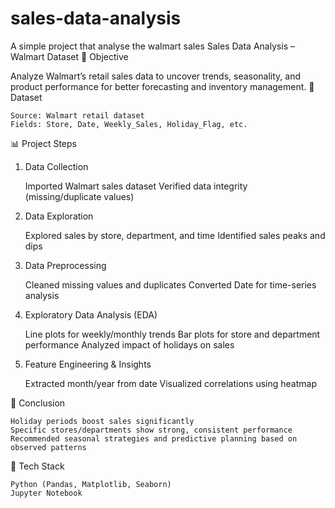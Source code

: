 # sales-data-analysis
A simple project that analyse the walmart sales 
Sales Data Analysis – Walmart Dataset
📌 Objective

Analyze Walmart’s retail sales data to uncover trends, seasonality, and product performance for better forecasting and inventory management.
📂 Dataset

    Source: Walmart retail dataset
    Fields: Store, Date, Weekly_Sales, Holiday_Flag, etc.

📊 Project Steps
1. Data Collection

    Imported Walmart sales dataset
    Verified data integrity (missing/duplicate values)

2. Data Exploration

    Explored sales by store, department, and time
    Identified sales peaks and dips

3. Data Preprocessing

    Cleaned missing values and duplicates
    Converted Date for time-series analysis

4. Exploratory Data Analysis (EDA)

    Line plots for weekly/monthly trends
    Bar plots for store and department performance
    Analyzed impact of holidays on sales

5. Feature Engineering & Insights

    Extracted month/year from date
    Visualized correlations using heatmap

📌 Conclusion

    Holiday periods boost sales significantly
    Specific stores/departments show strong, consistent performance
    Recommended seasonal strategies and predictive planning based on observed patterns

🧠 Tech Stack

    Python (Pandas, Matplotlib, Seaborn)
    Jupyter Notebook
